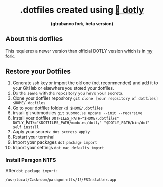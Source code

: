 <div align="center">
  <h1>.dotfiles created using <a href="https://github.com/gtrabanco/dotly/tree/beta">🌚 dotly</a></h1>
  <h4>(gtrabanco fork, beta version)</h4>
</div>

## About this dotfiles

This requieres a newer version than official DOTLY version which is in [my fork](https://github.com/gtrabanco/dotly).

## Restore your Dotfiles

1. Generate ssh key or import the old one (not recommended) and add it to your GitHub or elsewhere you stored your dotfiles.
2. Do the same with the repository you have your secrets.
3. Clone your dotfiles repository `git clone [your repository of dotfiles] $HOME/.dotfiles`
4. Go to your dotfiles folder `cd $HOME/.dotfiles`
5. Install git submodules `git submodule update --init --recursive`
6. Install your dotfiles `DOTFILES_PATH="$HOME/.dotfiles" DOTLY_PATH="$DOTFILES_PATH/modules/dotly" "$DOTLY_PATH/bin/dot" self install`
7. Apply your secrets: `dot secrets apply` 
8. Restart your terminal
9. Import your packages `dot package import`
10. Import your settings `dot mac defaults import`

### Install Paragon NTFS

After `dot package import`:

```bash
/usr/local/Caskroom/paragon-ntfs/15/FSInstaller.app
```
